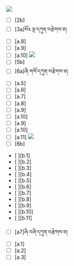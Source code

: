 ![](https://github.com/Esukhia/J018/blob/master/MRK35_SAMPLING/Go/235.jpg)
- [ ] [2b]
- [ ] [3a]སོ༣ ལྔ་དཀུན་བརྩེགས་ཅ།
- [ ] [a.8]
- [ ] [a.9]
- [ ] [a.10]
![](https://github.com/Esukhia/J018/blob/master/MRK35_SAMPLING/Go/243.jpg)
- [ ] [5b]
- [ ] [6a]ཞི གསོ་དཀུན་བརྩེགས་ཅ།
- [ ] [a.5]
- [ ] [a.6]
- [ ] [a.7]
- [ ] [a.8]
- [ ] [a.9]
- [ ] [a.10]
- [ ] [a.9]
- [ ] [a.10]
- [ ] [a.11]
![](https://github.com/Esukhia/J018/blob/master/MRK35_SAMPLING/Go/244.jpg)
- [ ] [6b]
- [ ][b.1]
- [ ][b.2]
- [ ][b.3]
- [ ][b.4]
- [ ][b.5]
- [ ][b.6]
- [ ][b.7]
- [ ][b.8]
- [ ][b.9]
- [ ][b.10]
- [ ][b.11]
- [ ] [a7]ཞི བཞི་དཀུན་བརྩེགས་ཅ།
- [ ] [a.1]
- [ ] [a.2]
- [ ] [a.3]
